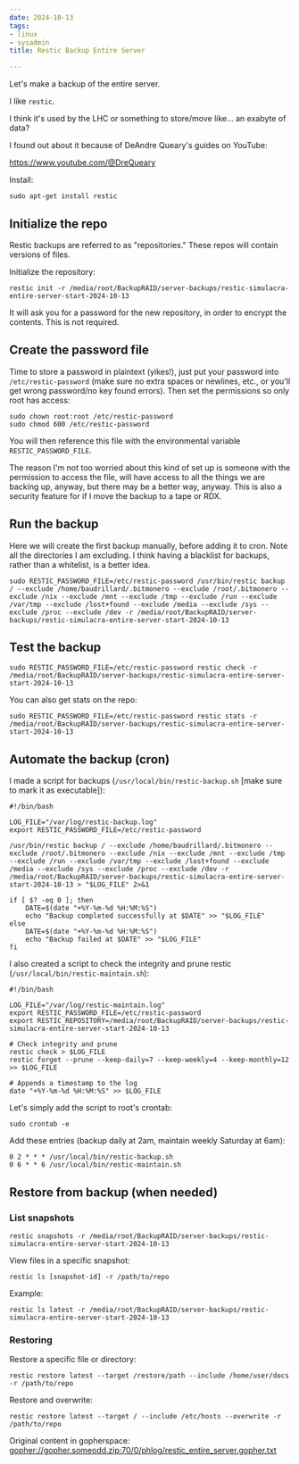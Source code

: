 ```yaml
---
date: 2024-10-13
tags:
- linux
- sysadmin
title: Restic Backup Entire Server

---
```



Let's make a backup of the entire server.

I like `restic`.

I think it's used by the LHC or something to store/move like... an exabyte of data?

I found out about it because of DeAndre Queary's guides on YouTube:

https://www.youtube.com/@DreQueary

Install:

```
sudo apt-get install restic
```

## Initialize the repo

Restic backups are referred to as "repositories." These repos will contain versions of files.

Initialize the repository:

```
restic init -r /media/root/BackupRAID/server-backups/restic-simulacra-entire-server-start-2024-10-13
```

It will ask you for a password for the new repository, in order to encrypt the contents. This is not required.

## Create the password file

Time to store a password in plaintext (yikes!), just put your password into `/etc/restic-password` (make sure no extra spaces or newlines, etc., or you'll get wrong password/no key found errors). Then set the permissions so only root has access:

```
sudo chown root:root /etc/restic-password
sudo chmod 600 /etc/restic-password
```

You will then reference this file with the environmental variable `RESTIC_PASSWORD_FILE`.

The reason I'm not too worried about this kind of set up is someone with the permission to access the file, will have access to all the things we are backing up, anyway, but there may be a better way, anyway. This is also a security feature for if I move the backup to a tape or RDX.

## Run the backup

Here we will create the first backup manually, before adding it to cron. Note all the directories I am excluding. I think having a blacklist for backups, rather than a whitelist, is a better idea.

```
sudo RESTIC_PASSWORD_FILE=/etc/restic-password /usr/bin/restic backup / --exclude /home/baudrillard/.bitmonero --exclude /root/.bitmonero --exclude /nix --exclude /mnt --exclude /tmp --exclude /run --exclude /var/tmp --exclude /lost+found --exclude /media --exclude /sys --exclude /proc --exclude /dev -r /media/root/BackupRAID/server-backups/restic-simulacra-entire-server-start-2024-10-13
```

## Test the backup

```
sudo RESTIC_PASSWORD_FILE=/etc/restic-password restic check -r /media/root/BackupRAID/server-backups/restic-simulacra-entire-server-start-2024-10-13
```

You can also get stats on the repo:

```
sudo RESTIC_PASSWORD_FILE=/etc/restic-password restic stats -r /media/root/BackupRAID/server-backups/restic-simulacra-entire-server-start-2024-10-13
```

## Automate the backup (cron)

I made a script for backups (`/usr/local/bin/restic-backup.sh` [make sure to mark it as executable]):

```
#!/bin/bash

LOG_FILE="/var/log/restic-backup.log"
export RESTIC_PASSWORD_FILE=/etc/restic-password

/usr/bin/restic backup / --exclude /home/baudrillard/.bitmonero --exclude /root/.bitmonero --exclude /nix --exclude /mnt --exclude /tmp --exclude /run --exclude /var/tmp --exclude /lost+found --exclude /media --exclude /sys --exclude /proc --exclude /dev -r /media/root/BackupRAID/server-backups/restic-simulacra-entire-server-start-2024-10-13 > "$LOG_FILE" 2>&1

if [ $? -eq 0 ]; then
    DATE=$(date "+%Y-%m-%d %H:%M:%S")
    echo "Backup completed successfully at $DATE" >> "$LOG_FILE"
else
    DATE=$(date "+%Y-%m-%d %H:%M:%S")
    echo "Backup failed at $DATE" >> "$LOG_FILE"
fi
```

I also created a script to check the integrity and prune restic (`/usr/local/bin/restic-maintain.sh`):

```
#!/bin/bash

LOG_FILE="/var/log/restic-maintain.log"
export RESTIC_PASSWORD_FILE=/etc/restic-password
export RESTIC_REPOSITORY=/media/root/BackupRAID/server-backups/restic-simulacra-entire-server-start-2024-10-13

# Check integrity and prune
restic check > $LOG_FILE
restic forget --prune --keep-daily=7 --keep-weekly=4 --keep-monthly=12 >> $LOG_FILE

# Appends a timestamp to the log
date "+%Y-%m-%d %H:%M:%S" >> $LOG_FILE
```

Let's simply add the script to root's crontab:

```
sudo crontab -e
```

Add these entries (backup daily at 2am, maintain weekly Saturday at 6am):

```
0 2 * * * /usr/local/bin/restic-backup.sh
0 6 * * 6 /usr/local/bin/restic-maintain.sh
```

## Restore from backup (when needed)

### List snapshots

```
restic snapshots -r /media/root/BackupRAID/server-backups/restic-simulacra-entire-server-start-2024-10-13
```

View files in a specific snapshot:

```
restic ls [snapshot-id] -r /path/to/repo
```

Example:

```
restic ls latest -r /media/root/BackupRAID/server-backups/restic-simulacra-entire-server-start-2024-10-13
```

### Restoring

Restore a specific file or directory:

```
restic restore latest --target /restore/path --include /home/user/docs -r /path/to/repo
```

Restore and overwrite:

```
restic restore latest --target / --include /etc/hosts --overwrite -r /path/to/repo
```

Original content in gopherspace: [gopher://gopher.someodd.zip:70/0/phlog/restic_entire_server.gopher.txt](gopher://gopher.someodd.zip:70/0/phlog/restic_entire_server.gopher.txt)
